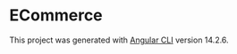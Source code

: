 # ECommerce

This project was generated with [Angular CLI](https://github.com/angular/angular-cli) version 14.2.6.
